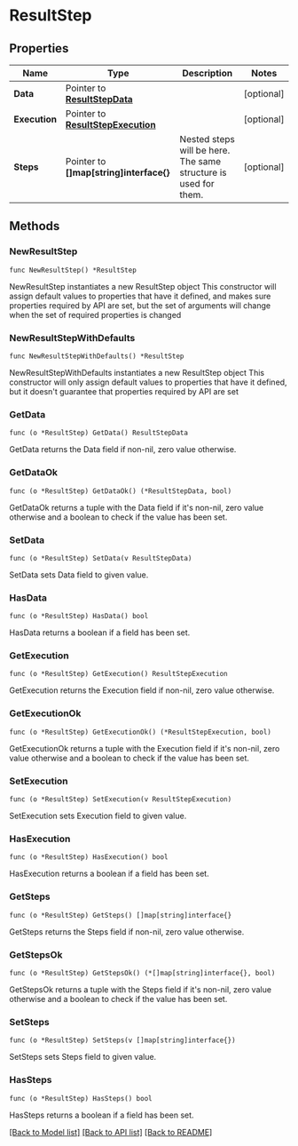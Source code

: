 # ResultStep

## Properties

Name | Type | Description | Notes
------------ | ------------- | ------------- | -------------
**Data** | Pointer to [**ResultStepData**](ResultStepData.md) |  | [optional] 
**Execution** | Pointer to [**ResultStepExecution**](ResultStepExecution.md) |  | [optional] 
**Steps** | Pointer to **[]map[string]interface{}** | Nested steps will be here. The same structure is used for them. | [optional] 

## Methods

### NewResultStep

`func NewResultStep() *ResultStep`

NewResultStep instantiates a new ResultStep object
This constructor will assign default values to properties that have it defined,
and makes sure properties required by API are set, but the set of arguments
will change when the set of required properties is changed

### NewResultStepWithDefaults

`func NewResultStepWithDefaults() *ResultStep`

NewResultStepWithDefaults instantiates a new ResultStep object
This constructor will only assign default values to properties that have it defined,
but it doesn't guarantee that properties required by API are set

### GetData

`func (o *ResultStep) GetData() ResultStepData`

GetData returns the Data field if non-nil, zero value otherwise.

### GetDataOk

`func (o *ResultStep) GetDataOk() (*ResultStepData, bool)`

GetDataOk returns a tuple with the Data field if it's non-nil, zero value otherwise
and a boolean to check if the value has been set.

### SetData

`func (o *ResultStep) SetData(v ResultStepData)`

SetData sets Data field to given value.

### HasData

`func (o *ResultStep) HasData() bool`

HasData returns a boolean if a field has been set.

### GetExecution

`func (o *ResultStep) GetExecution() ResultStepExecution`

GetExecution returns the Execution field if non-nil, zero value otherwise.

### GetExecutionOk

`func (o *ResultStep) GetExecutionOk() (*ResultStepExecution, bool)`

GetExecutionOk returns a tuple with the Execution field if it's non-nil, zero value otherwise
and a boolean to check if the value has been set.

### SetExecution

`func (o *ResultStep) SetExecution(v ResultStepExecution)`

SetExecution sets Execution field to given value.

### HasExecution

`func (o *ResultStep) HasExecution() bool`

HasExecution returns a boolean if a field has been set.

### GetSteps

`func (o *ResultStep) GetSteps() []map[string]interface{}`

GetSteps returns the Steps field if non-nil, zero value otherwise.

### GetStepsOk

`func (o *ResultStep) GetStepsOk() (*[]map[string]interface{}, bool)`

GetStepsOk returns a tuple with the Steps field if it's non-nil, zero value otherwise
and a boolean to check if the value has been set.

### SetSteps

`func (o *ResultStep) SetSteps(v []map[string]interface{})`

SetSteps sets Steps field to given value.

### HasSteps

`func (o *ResultStep) HasSteps() bool`

HasSteps returns a boolean if a field has been set.


[[Back to Model list]](../README.md#documentation-for-models) [[Back to API list]](../README.md#documentation-for-api-endpoints) [[Back to README]](../README.md)


